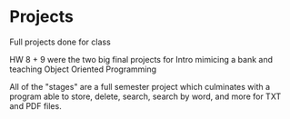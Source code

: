# Projects
Full projects done for class

HW 8 + 9 were the two big final projects for Intro mimicing a bank and teaching Object Oriented Programming

All of the "stages" are a full semester project which culminates with a program able to store, delete, search, search by word, and more for TXT and PDF files.
